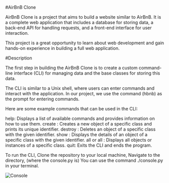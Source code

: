 #AirBnB Clone

AirBnB Clone is a project that aims to build a website similar to AirBnB. It is a complete web application that includes a database for storing data, a back-end API for handling requests, and a front-end interface for user interaction.

This project is a great opportunity  to learn about web development and gain hands-on experience in building a full web application.

#Description

The first step in building the AirBnB Clone is to create a custom command-line interface (CLI) for managing data and the base classes for storing this data.

The CLI is similar to a Unix shell, where users can enter commands and interact with the application. In our project, we use the command (hbnb) as the prompt for entering commands.

Here are some example commands that can be used in the CLI:

help: Displays a list of available commands and provides information on how to use them.
create : Creates a new object of a specific class and prints its unique identifier.
destroy  : Deletes an object of a specific class with the given identifier.
show  : Displays the details of an object of a specific class with the given identifier.
all or all : Displays all objects or instances of a specific class.
quit: Exits the CLI and ends the program.

To run the CLI,
Clone the repository to your local machine,
Navigate to the directory, (where the console.py is)
You can use the command ./console.py in your terminal.

![Console](https://github.com/Mosesomo/AirBnB_clone/blob/0e567bca40a4b5539d4fee25ebdd180a74bccdcd/image/Console.png)
